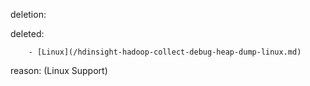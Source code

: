 deletion:

deleted:

		- [Linux](/hdinsight-hadoop-collect-debug-heap-dump-linux.md)

reason: (Linux Support)

